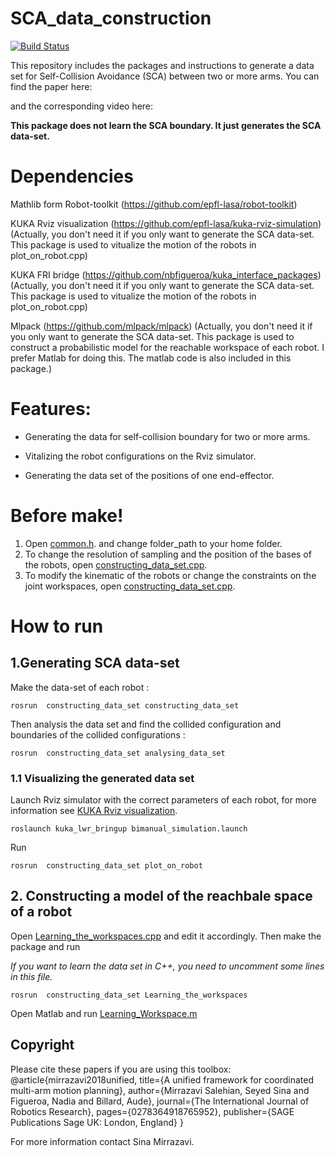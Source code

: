 # SCA_data_construction
[![Build Status](https://travis-ci.org/sinamr66/SCA_data_construction.svg?branch=master)](https://travis-ci.org/sinamr66/SCA_data_construction)

This repository includes the packages and instructions to generate a data set for Self-Collision Avoidance (SCA) between two or more arms. You can find the paper here:

and the corresponding video here: 


**This package does not learn the SCA boundary. It just generates the SCA data-set.**

# Dependencies 
  Mathlib form Robot-toolkit (https://github.com/epfl-lasa/robot-toolkit) 
  
  KUKA Rviz visualization  (https://github.com/epfl-lasa/kuka-rviz-simulation) (Actually, you don't need it if you only want to generate the SCA data-set. This package is used  to vitualize the motion of the robots in plot_on_robot.cpp)
  
  KUKA FRI bridge (https://github.com/nbfigueroa/kuka_interface_packages) (Actually, you don't need it if you only want to generate the SCA data-set. This package is used  to vitualize the motion of the robots in plot_on_robot.cpp)
  
  Mlpack  (https://github.com/mlpack/mlpack) (Actually, you don't need it if you only want to generate the SCA data-set. This package is used to construct a probabilistic model for the reachable workspace of each robot. I prefer Matlab for doing this. The matlab code is also included in this package.)
  
  
# Features:
- Generating the data for self-collision boundary for two or more arms.

- Vitalizing the robot configurations on the Rviz simulator.

- Generating the data set of the positions of one end-effector. 

# Before make!

1. Open [common.h](https://github.com/sinamr66/SCA_data_construction/blob/master/include/common.h).  and change folder_path to your home folder. 
2. To change the resolution of sampling and the position of the bases of the robots, open [constructing_data_set.cpp](https://github.com/sinamr66/SCA_data_construction/blob/master/src/constructing_data_set.cpp). 
3. To modify the kinematic of the robots or change the constraints on the joint workspaces, open  [constructing_data_set.cpp](https://github.com/sinamr66/SCA_data_construction/blob/master/src/constructing_data_set.cpp).
  
# How to run
## 1.Generating SCA data-set
  
Make the data-set of each robot :
  
```
rosrun  constructing_data_set constructing_data_set
``` 
  
Then analysis the data set and find the collided configuration and boundaries of the collided configurations :
  
```
rosrun  constructing_data_set analysing_data_set

```
### 1.1 Visualizing the generated data set
 
 
  Launch Rviz simulator with the correct parameters of each robot, for more information see [KUKA Rviz visualization](https://github.com/epfl-lasa/kuka-rviz-simulation).
  
  ```
roslaunch kuka_lwr_bringup bimanual_simulation.launch
``` 

Run 

```
rosrun  constructing_data_set plot_on_robot
``` 

## 2. Constructing a model of the reachbale space of a robot

Open [Learning_the_workspaces.cpp](https://github.com/sinamr66/SCA_data_construction/blob/master/src/Learning_the_workspaces.cpp) and edit it accordingly. Then make the package and run 

*If you want to learn the data set in C++, you need to uncomment some lines in this file.*

```
rosrun  constructing_data_set Learning_the_workspaces
```  

Open Matlab and run [Learning_Workspace.m](https://github.com/sinamr66/SCA_data_construction/blob/master/models/Learning_Workspace.m)
## Copyright
Please cite these papers if you are using this toolbox:
@article{mirrazavi2018unified,
  title={A unified framework for coordinated multi-arm motion planning},
  author={Mirrazavi Salehian, Seyed Sina and Figueroa, Nadia and Billard, Aude},
  journal={The International Journal of Robotics Research},
  pages={0278364918765952},
  publisher={SAGE Publications Sage UK: London, England}
}

For more information contact Sina Mirrazavi.
